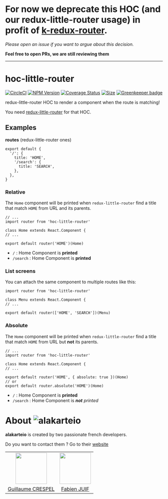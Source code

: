 # For now we deprecate this HOC (and our redux-little-router usage) in profit of [k-redux-router](https://github.com/alakarteio/k-redux-router).
_Please open an issue if you want to argue about this decision._

**Feel free to open PRs, we are still reviewing them**

-----

# hoc-little-router

[![CircleCI](https://circleci.com/gh/alakarteio/hoc-little-router.svg?&style=shield&circle-token=d41545d97cc6214a201fc4902db2fba4301291c7)](https://circleci.com/gh/alakarteio/hoc-little-router/tree/master) [![NPM Version](https://badge.fury.io/js/hoc-little-router.svg)](https://www.npmjs.com/package/hoc-little-router) [![Coverage Status](https://coveralls.io/repos/github/alakarteio/hoc-little-router/badge.svg?branch=master)](https://coveralls.io/github/alakarteio/hoc-little-router?branch=master) [![Size](http://img.badgesize.io/alakarteio/hoc-little-router/master/index.js.svg)]() [![Greenkeeper badge](https://badges.greenkeeper.io/alakarteio/hoc-little-router.svg)](https://greenkeeper.io/)

redux-little-router HOC to render a component when the route is matching!

You need [redux-little-router](https://github.com/FormidableLabs/redux-little-router) for that HOC.

## Examples
**routes** (redux-little-router ones)
```es6
export default {
  '/': {
    title: 'HOME',
    '/search': {
      title: 'SEARCH',
    },
  },
}
```

### Relative
The `Home` component will be printed when `redux-little-router` find a title that match `HOME` from URL and its parents.

```es6
// ...
import router from 'hoc-little-router'

class Home extends React.Component {
// ...

export default router('HOME')(Home)
```

 - `/` : Home Component is **printed**
 - `/search` : Home Component is **printed**

### List screens
You can attach the same component to multiple routes like this:
```es6
import router from 'hoc-little-router'

class Menu extends React.Component {
// ...

export default router(['HOME', 'SEARCH'])(Menu)
```

### Absolute
The `Home` component will be printed when `redux-little-router` find a title that match `HOME` from URL but **not** its parents.

```es6
// ...
import router from 'hoc-little-router'

class Home extends React.Component {
// ...

export default router('HOME', { absolute: true })(Home)
// or
export default router.absolute('HOME')(Home)
```

 - `/` : Home Component is **printed**
 - `/search` : Home Component is _**not** printed_

# About ![alakarteio](http://alakarte.io/assets/img/logo.markdown.png)
**alakarteio** is created by two passionate french developers.

Do you want to contact them ? Go to their [website](http://alakarte.io)

<table border="0">
 <tr>
  <td align="center"><img src="https://avatars1.githubusercontent.com/u/26094222?s=460&v=4" width="100" /></td>
  <td align="center"><img src="https://avatars1.githubusercontent.com/u/17828231?s=460&v=4" width="100" /></td>
 </tr>
 <tr>
  <td align="center"><a href="https://github.com/guillaumecrespel">Guillaume CRESPEL</a></td>
  <td align="center"><a href="https://github.com/fabienjuif">Fabien JUIF</a></td>
</table>
